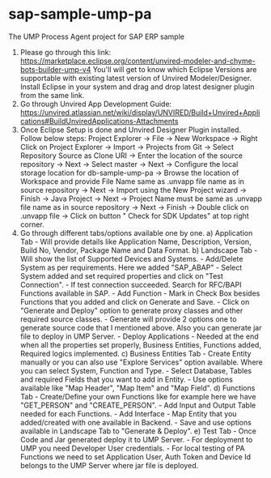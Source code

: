 # sap-sample-ump-pa
The UMP Process Agent project for SAP ERP sample

1) Please go through this link: https://marketplace.eclipse.org/content/unvired-modeler-and-chyme-bots-builder-ump-v4
   You'll will get to know which Eclipse Versions are supportable with existing latest version of Unvired Modeler/Designer. Install        Eclipse in your system and drag and drop latest designer plugin from the same link.
2) Go through Unvired App Development Guide:        https://unvired.atlassian.net/wiki/display/UNVIRED/Build+Unvired+Applications#BuildUnviredApplications-Attachments
3) Once Eclipse Setup is done and Unvired Designer Plugin installed. Follow below steps:
   Project Explorer -> File -> New Workspace -> Right Click on Project Explorer -> Import -> Projects from Git -> Select Repository        Source as Clone URI -> Enter the location of the source repository -> Next -> Select master -> Next -> Configure the local storage      location for db-sample-ump-pa -> Browse the location of Workspace and provide File Name same as .unvapp file name as in source          repository -> Next -> Import using the New Project wizard -> Finish -> Java Project -> Next -> Project Name must be same as .unvapp      file name as in source repository -> Next -> Finish -> Double click on .unvapp file -> Click on button " Check for SDK Updates" at      top right corner.
4) Go through different tabs/options available one by one.
   a) Application Tab 
        - Will provide details like Application Name, Description, Version, Build No, Vendor, Package Name and Data Format.
   b) Landscape Tab 
        - Will show the list of Supported Devices and Systems. 
        - Add/Delete System as per requirements. Here we added "SAP_ABAP" 
        - Select System added and set required properties and click on "Test Connection".
        - If test connection succeeded. Search for RFC/BAPI Functions available in SAP.
        - Add Function
        - Mark in Check Box besides Functions that you added and click on Generate and Save.
        - Click on "Generate and Deploy" option to generate proxy classes and other required source classes.
        - Generate will provide 2 options one to generate source code that I mentioned above. Also you can generate jar file to deploy             in UMP Server.
        - Deploy Applications - Needed at the end when all the properties set properly, Business Entities, Functions added, Required               logics implemented.
    c) Business Entities Tab
        - Create Entity manually or you can also use "Explore Services" option available. Where you can select System, Function and               Type.
        - Select Database, Tables and required Fields that you want to add in Entity. 
        - Use options available like "Map Header", "Map Item" and "Map Field".
    d) Functions Tab
        - Create/Define your own Functions like for example here we have "GET_PERSON" and "CREATE_PERSON".
        - Add Input and Output Table needed for each Functions.
        - Add Interface
        - Map Entity that you added/created with one available in Backend.
        - Save and use options available in Landscape Tab to "Generate & Deploy". 
    e) Test Tab
        - Once Code and Jar generated deploy it to UMP Server.
        - For deployment to UMP you need Developer User credentials.
        - For local testing of PA Functions we need to set Application User, Auth Token and Device Id belongs to the UMP Server where             jar file is deployed.

